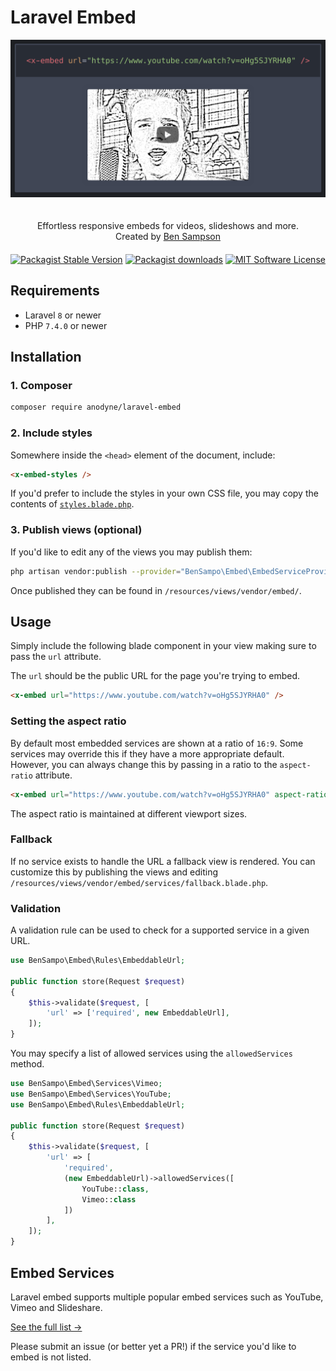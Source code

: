 # Laravel Embed

<p align="center"><img src="https://github.com/BenSampo/laravel-embed/raw/master/branding/github-open-graph-image.png?sanitize=true" alt="Laravel Embed" style="margin-bottom: 20px"></p>

<p align="center" style="margin-bottom: 20px">
Effortless responsive embeds for videos, slideshows and more.<br>
Created by <a href="https://sampo.co.uk">Ben Sampson</a>
</p>

<p align="center">
<a href="https://packagist.org/packages/anodyne/laravel-embed"><img src="https://img.shields.io/packagist/v/anodyne/laravel-embed.svg?style=flat-square&label=stable" alt="Packagist Stable Version"></a>
<a href="https://packagist.org/packages/anodyne/laravel-embed"><img src="https://img.shields.io/packagist/dt/anodyne/laravel-embed.svg?style=flat-square" alt="Packagist downloads"></a>
<a href="LICENSE.md"><img src="https://img.shields.io/badge/license-MIT-blue.svg?style=flat-square" alt="MIT Software License"></a>
</p>

## Requirements

- Laravel `8` or newer
- PHP `7.4.0` or newer

## Installation

### 1. Composer

```bash
composer require anodyne/laravel-embed
```

### 2. Include styles

Somewhere inside the `<head>` element of the document, include:

```html
<x-embed-styles />
```

If you'd prefer to include the styles in your own CSS file, you may copy the contents of [`styles.blade.php`](https://github.com/anodyne/laravel-embed/blob/master/resources/views/components/styles.blade.php).

### 3. Publish views (optional)

If you'd like to edit any of the views you may publish them:

```bash
php artisan vendor:publish --provider="BenSampo\Embed\EmbedServiceProvider"
```

Once published they can be found in `/resources/views/vendor/embed/`.

## Usage

Simply include the following blade component in your view making sure to pass the `url` attribute.

The `url` should be the public URL for the page you're trying to embed.

```html
<x-embed url="https://www.youtube.com/watch?v=oHg5SJYRHA0" />
```

### Setting the aspect ratio

By default most embedded services are shown at a ratio of `16:9`. Some services may override this if they have a more appropriate default. However, you can always change this by passing in a ratio to the `aspect-ratio` attribute.

```html
<x-embed url="https://www.youtube.com/watch?v=oHg5SJYRHA0" aspect-ratio="4:3" />
```

The aspect ratio is maintained at different viewport sizes.

### Fallback

If no service exists to handle the URL a fallback view is rendered. You can customize this by publishing the views and editing `/resources/views/vendor/embed/services/fallback.blade.php`.

### Validation

A validation rule can be used to check for a supported service in a given URL.

```php
use BenSampo\Embed\Rules\EmbeddableUrl;

public function store(Request $request)
{
    $this->validate($request, [
        'url' => ['required', new EmbeddableUrl],
    ]);
}
```

You may specify a list of allowed services using the `allowedServices` method.

```php
use BenSampo\Embed\Services\Vimeo;
use BenSampo\Embed\Services\YouTube;
use BenSampo\Embed\Rules\EmbeddableUrl;

public function store(Request $request)
{
    $this->validate($request, [
        'url' => [
            'required',
            (new EmbeddableUrl)->allowedServices([
                YouTube::class,
                Vimeo::class
            ])
        ],
    ]);
}
```

## Embed Services

Laravel embed supports multiple popular embed services such as YouTube, Vimeo and Slideshare.

[See the full list &rarr;](https://github.com/anodyne/laravel-embed/tree/master/src/Services)

Please submit an issue (or better yet a PR!) if the service you'd like to embed is not listed.
